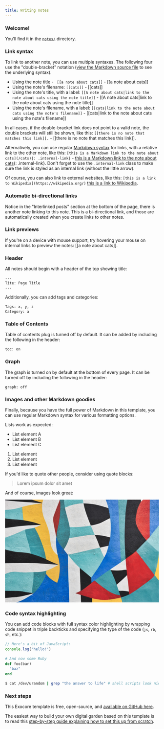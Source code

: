 ```yaml
---
title: Writing notes
---
```


### Welcome!

You'll find it in the [`notes/`](https://github.com/maximevaillancourt/digital-garden-jekyll-template/tree/master/_notes) directory.

### Link syntax

To link to another note, you can use multiple syntaxes. The following four use the "double-bracket" notation ([view the Markdown source file](https://github.com/maximevaillancourt/digital-garden-jekyll-template/blob/master/_notes/your-first-note.md#link-syntax) to see the underlying syntax).

- Using the note title - ``` [[a note about cats]]``` - [[a note about cats]]
- Using the note's filename: ```[[cats]]``` - [[cats]]
- Using the note's title, with a label: ```[[A note about cats|link to the note about cats using the note title]]``` - [[A note about cats|link to the note about cats using the note title]]
- Using the note's filename, with a label: ```[[cats|link to the note about cats using the note's filename]]``` - [[cats|link to the note about cats using the note's filename]]

In all cases, if the double-bracket link does not point to a valid note, the double brackets will still be shown, like this: ```[[there is no note that matches this link]].``` - [[there is no note that matches this link]].

Alternatively, you can use regular [Markdown syntax](https://www.markdownguide.org/getting-started/) for links, with a relative link to the other note, like this: ```[this is a Markdown link to the note about cats](/cats){: .internal-link}``` - [this is a Markdown link to the note about cats](/cats){: .internal-link}. Don't forget to use the `.internal-link` class to make sure the link is styled as an internal link (without the little arrow).

Of course, you can also link to external websites, like this: ```[this is a link to Wikipedia](https://wikipedia.org/)``` [this is a link to Wikipedia](https://wikipedia.org/).

### Automatic bi-directional links

Notice in the "Interlinked posts" section at the bottom of the page, there is another note linking to this note. This is a bi-directional link, and those are automatically created when you create links to other notes.

### Link previews

If you're on a device with mouse support, try hovering your mouse on internal links to preview the notes: [[a note about cats]].

### Header

All notes should begin with a header of the top showing title:
```
---
Tite: Page Title
---
```

Additionally, you can add tags and categories:
```
Tags: x, y, z
Category: a
```

### Table of Contents

Table of contents plug is turned off by default. It can be added by including the following in the header:
```
toc: on
```

### Graph

The graph is turned on by default at the bottom of every page. It can be turned off by including the following in the header:
```
graph: off
```

### Images and other Markdown goodies

Finally, because you have the full power of Markdown in this template, you can use regular Markdown syntax for various formatting options.

Lists work as expected:

- List element A
- List element B
- List element C

1. List element
2. List element
3. List element

If you'd like to quote other people, consider using quote blocks:

> Lorem ipsum dolor sit amet

And of course, images look great:

<img src="/assets/image.jpg"/>

### Code syntax highlighting

You can add code blocks with full syntax color highlighting by wrapping code snippet in triple backticks and specifying the type of the code (`js`, `rb`, `sh`, etc.):

```js
// Here's a bit of JavaScript:
console.log('hello!')
```

```rb
# And now some Ruby
def foo(bar)
  "baz"
end
```

```sh
$ cat /dev/urandom | grep "the answer to life" # shell scripts look nice too
```

### Next steps

This Exocore template is free, open-source, and [available on GitHub here](https://github.com/xcela/exocore).

The easiest way to build your own digital garden based on this template is to read this [step-by-step guide explaining how to set this up from scratch](https://maximevaillancourt.com/blog/setting-up-your-own-digital-garden-with-jekyll). 